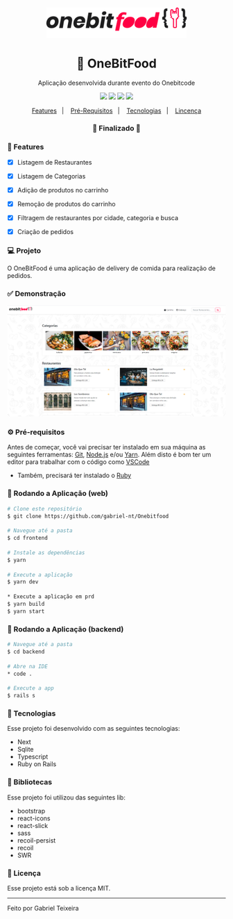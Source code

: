 <h4 align="center">
  <img src="https://github.com/gabriel-nt/Onebitfood/blob/master/frontend/public/logo.png" alt="logo" height="70"/>
</h4>

<h1 align="center">
    🚀 OneBitFood
</h1>

<p align="center">Aplicação desenvolvida durante evento do Onebitcode</p>

<p align="center">
  <img src="https://img.shields.io/badge/next%20version-10.2.0-important"/>
  <img src="https://img.shields.io/badge/rails%20version-6.1.3-701516"/>
  <img src="https://img.shields.io/badge/last%20commit-may-blue" />
  <img src="https://img.shields.io/badge/license-MIT-success"/>
</p>

<p align="center">
  <a href="#-features">Features</a>&nbsp;&nbsp;&nbsp;|&nbsp;&nbsp;&nbsp;
  <a href="#-pré-requisitos">Pré-Requisitos</a>&nbsp;&nbsp;&nbsp;|&nbsp;&nbsp;&nbsp;
  <a href="#-tecnologias">Tecnologias</a>&nbsp;&nbsp;&nbsp;|&nbsp;&nbsp;&nbsp;
  <a href="#-licença">Lincença</a>
</p>

<h3 align="center"> 
🚧  Finalizado  🚧
</h3>

### 📎 Features 

- [x] Listagem de Restaurantes
- [x] Listagem de Categorias
- [x] Adição de produtos no carrinho
- [x] Remoção de produtos do carrinho
- [x] Filtragem de restaurantes por cidade, categoria e busca
- [x] Criação de pedidos 


### 💻 Projeto

O OneBitFood é uma aplicação de delivery de comida para realização de pedidos.

### ✅ Demonstração

<img src="https://github.com/gabriel-nt/Onebitfood/blob/master/frontend/public/restaurants.png" /> 

### ⚙ Pré-requisitos

Antes de começar, você vai precisar ter instalado em sua máquina as seguintes ferramentas:
[Git](https://git-scm.com), [Node.js](https://nodejs.org/en/) e/ou [Yarn](https://yarnpkg.com/). 
Além disto é bom ter um editor para trabalhar com o código como [VSCode](https://code.visualstudio.com/)

* Também, precisará ter instalado o [Ruby](https://www.ruby-lang.org/)

### 📗 Rodando a Aplicação (web)

```bash
# Clone este repositório
$ git clone https://github.com/gabriel-nt/Onebitfood

# Navegue até a pasta
$ cd frontend

# Instale as dependências
$ yarn

# Execute a aplicação
$ yarn dev 

* Execute a aplicação em prd
$ yarn build
$ yarn start
```

### 📘 Rodando a Aplicação (backend)

```bash
# Navegue até a pasta
$ cd backend

# Abre na IDE
* code .

# Execute a app
$ rails s
```

### 🚀 Tecnologias

Esse projeto foi desenvolvido com as seguintes tecnologias:

- Next
- Sqlite
- Typescript
- Ruby on Rails

### 📕 Bibliotecas

Esse projeto foi utilizou das seguintes lib:

- bootstrap
- react-icons
- react-slick
- sass
- recoil-persist
- recoil
- SWR

### 📝 Licença

Esse projeto está sob a licença MIT.

<hr/>

Feito por Gabriel Teixeira
